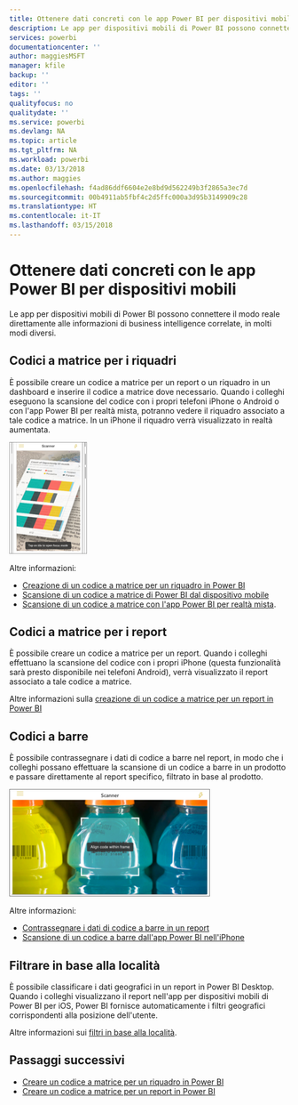 ```yaml
---
title: Ottenere dati concreti con le app Power BI per dispositivi mobili
description: Le app per dispositivi mobili di Power BI possono connettere il modo reale direttamente alle informazioni di business intelligence correlate, senza che siano necessarie ricerche.
services: powerbi
documentationcenter: ''
author: maggiesMSFT
manager: kfile
backup: ''
editor: ''
tags: ''
qualityfocus: no
qualitydate: ''
ms.service: powerbi
ms.devlang: NA
ms.topic: article
ms.tgt_pltfrm: NA
ms.workload: powerbi
ms.date: 03/13/2018
ms.author: maggies
ms.openlocfilehash: f4ad86ddf6604e2e8bd9d562249b3f2865a3ec7d
ms.sourcegitcommit: 00b4911ab5fbf4c2d5ffc000a3d95b3149909c28
ms.translationtype: HT
ms.contentlocale: it-IT
ms.lasthandoff: 03/15/2018
---
```

# <a name="get-data-from-the-real-world-with-the-power-bi-mobile-apps"></a>Ottenere dati concreti con le app Power BI per dispositivi mobili
Le app per dispositivi mobili di Power BI possono connettere il modo reale direttamente alle informazioni di business intelligence correlate, in molti modi diversi. 

## <a name="qr-codes-for-tiles"></a>Codici a matrice per i riquadri
È possibile creare un codice a matrice per un report o un riquadro in un dashboard e inserire il codice a matrice dove necessario. Quando i colleghi eseguono la scansione del codice con i propri telefoni iPhone o Android o con l'app Power BI per realtà mista, potranno vedere il riquadro associato a tale codice a matrice. In un iPhone il riquadro verrà visualizzato in realtà aumentata.

![Codice QR](media/mobile-apps-data-in-real-world-context/power-bi-ios-qr-ar-scanner-small.png)

Altre informazioni:

* [Creazione di un codice a matrice per un riquadro in Power BI](service-create-qr-code-for-tile.md)
* [Scansione di un codice a matrice di Power BI dal dispositivo mobile](mobile-apps-qr-code.md)
* [Scansione di un codice a matrice con l'app Power BI per realtà mista](mobile-mixed-reality-app.md#scan-a-report-qr-code-in-holographic-view).

## <a name="qr-codes-for-reports"></a>Codici a matrice per i report
È possibile creare un codice a matrice per un report.  Quando i colleghi effettuano la scansione del codice con i propri iPhone (questa funzionalità sarà presto disponibile nei telefoni Android), verrà visualizzato il report associato a tale codice a matrice. 

Altre informazioni sulla [creazione di un codice a matrice per un report in Power BI](service-create-qr-code-for-report.md)

## <a name="barcodes"></a>Codici a barre
È possibile contrassegnare i dati di codice a barre nel report, in modo che i colleghi possano effettuare la scansione di un codice a barre in un prodotto e passare direttamente al report specifico, filtrato in base al prodotto.

![Codice a barre](media/mobile-apps-data-in-real-world-context/power-bi-barcode-scanner.png)

Altre informazioni:

* [Contrassegnare i dati di codice a barre in un report](desktop-mobile-barcodes.md)
* [Scansione di un codice a barre dall'app Power BI nell'iPhone](mobile-apps-scan-barcode-iphone.md)

## <a name="filter-by-location"></a>Filtrare in base alla località
È possibile classificare i dati geografici in un report in Power BI Desktop. Quando i colleghi visualizzano il report nell'app per dispositivi mobili di Power BI per iOS, Power BI fornisce automaticamente i filtri geografici corrispondenti alla posizione dell'utente.

Altre informazioni sui [filtri in base alla località](mobile-apps-geographic-filtering.md).

## <a name="next-steps"></a>Passaggi successivi
* [Creare un codice a matrice per un riquadro in Power BI](service-create-qr-code-for-tile.md)
* [Creare un codice a matrice per un report in Power BI](service-create-qr-code-for-report.md)

